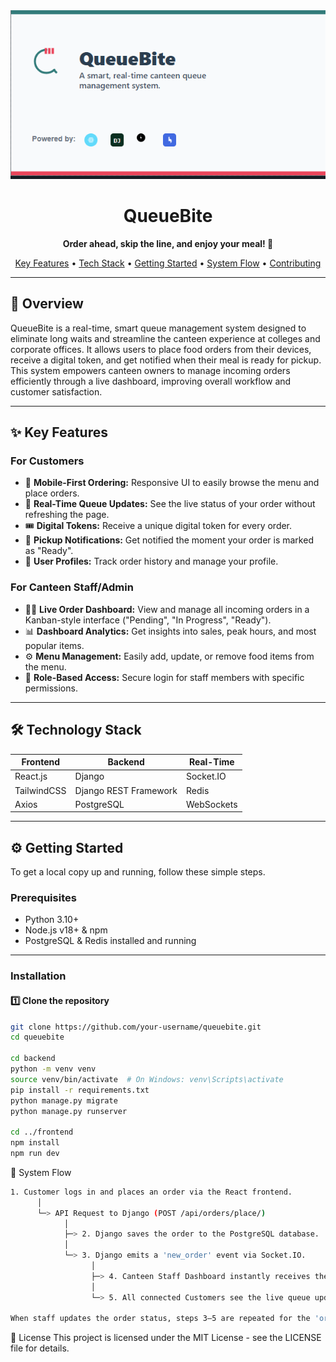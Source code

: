 <div align="center">
<img src="social-preview.png" alt="QueueBite Social Preview Banner">
<h1>QueueBite</h1>
<p><b>Order ahead, skip the line, and enjoy your meal! 🍔</b></p>

<p>
<a href="#-key-features">Key Features</a> •
<a href="#-technology-stack">Tech Stack</a> •
<a href="#-getting-started">Getting Started</a> •
<a href="#-system-flow">System Flow</a> •
<a href="#-contributing">Contributing</a>
</p>
</div>

---

## 🚀 Overview
QueueBite is a real-time, smart queue management system designed to eliminate long waits and streamline the canteen experience at colleges and corporate offices. It allows users to place food orders from their devices, receive a digital token, and get notified when their meal is ready for pickup.  
This system empowers canteen owners to manage incoming orders efficiently through a live dashboard, improving overall workflow and customer satisfaction.

---

## ✨ Key Features

### For Customers
- 📱 **Mobile-First Ordering:** Responsive UI to easily browse the menu and place orders.
- 🔄 **Real-Time Queue Updates:** See the live status of your order without refreshing the page.
- 🎟️ **Digital Tokens:** Receive a unique digital token for every order.
- 🔔 **Pickup Notifications:** Get notified the moment your order is marked as "Ready".
- 👤 **User Profiles:** Track order history and manage your profile.

### For Canteen Staff/Admin
- 🧑‍🍳 **Live Order Dashboard:** View and manage all incoming orders in a Kanban-style interface ("Pending", "In Progress", "Ready").
- 📊 **Dashboard Analytics:** Get insights into sales, peak hours, and most popular items.
- ⚙️ **Menu Management:** Easily add, update, or remove food items from the menu.
- 🔐 **Role-Based Access:** Secure login for staff members with specific permissions.

---

## 🛠️ Technology Stack

| Frontend | Backend | Real-Time |
|----------|---------|-----------|
| React.js | Django  | Socket.IO |
| TailwindCSS | Django REST Framework | Redis |
| Axios | PostgreSQL | WebSockets |

---

## ⚙️ Getting Started

To get a local copy up and running, follow these simple steps.

### **Prerequisites**
- Python 3.10+
- Node.js v18+ & npm
- PostgreSQL & Redis installed and running

---

### **Installation**

#### 1️⃣ Clone the repository
```bash
git clone https://github.com/your-username/queuebite.git
cd queuebite

cd backend
python -m venv venv
source venv/bin/activate  # On Windows: venv\Scripts\activate
pip install -r requirements.txt
python manage.py migrate
python manage.py runserver

cd ../frontend
npm install
npm run dev
```
🔄 System Flow
```bash
1. Customer logs in and places an order via the React frontend.
      │
      └─> API Request to Django (POST /api/orders/place/)
            │
            ├─> 2. Django saves the order to the PostgreSQL database.
            │
            └─> 3. Django emits a 'new_order' event via Socket.IO.
                  │
                  ├─> 4. Canteen Staff Dashboard instantly receives the event and displays the new order.
                  │
                  └─> 5. All connected Customers see the live queue update with the new token.

When staff updates the order status, steps 3–5 are repeated for the 'order_update' event.
```

📜 License
This project is licensed under the MIT License - see the LICENSE file for details.
